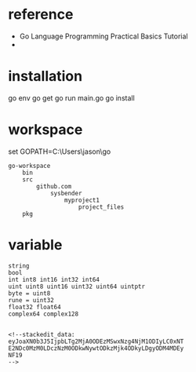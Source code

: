 
# reference
 

*   Go Language Programming Practical Basics Tutorial 
* 

# installation

go env
go get
go run main.go
go install

# workspace


set GOPATH=C:\Users\jason\go

```
go-workspace
	bin
	src
		github.com
			sysbender
				myproject1
					project_files
	pkg
```

# variable

```
string
bool
int int8 int16 int32 int64
uint uint8 uint16 uint32 uint64 uintptr
byte = uint8
rune = uint32
float32 float64
complex64 complex128


<!--stackedit_data:
eyJoaXN0b3J5IjpbLTg2MjA0ODEzMSwxNzg4NjM1ODIyLC0xNT
E2NDc0MzM0LDczNzM0ODkwNywtODkzMjk4ODkyLDgyODM4MDEy
NF19
-->